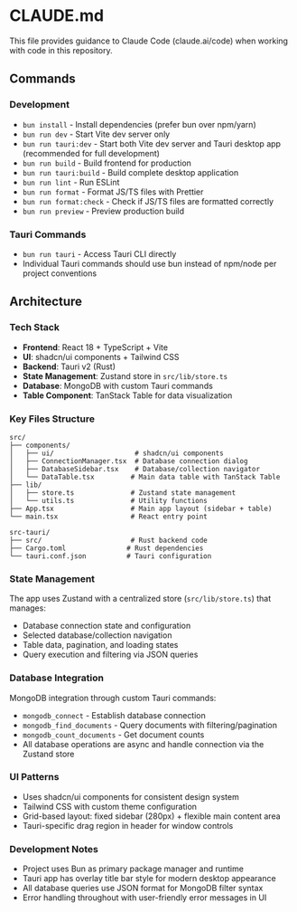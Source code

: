 # CLAUDE.md

This file provides guidance to Claude Code (claude.ai/code) when working with code in this repository.

## Commands

### Development
- `bun install` - Install dependencies (prefer bun over npm/yarn)
- `bun run dev` - Start Vite dev server only
- `bun run tauri:dev` - Start both Vite dev server and Tauri desktop app (recommended for full development)
- `bun run build` - Build frontend for production
- `bun run tauri:build` - Build complete desktop application
- `bun run lint` - Run ESLint
- `bun run format` - Format JS/TS files with Prettier
- `bun run format:check` - Check if JS/TS files are formatted correctly
- `bun run preview` - Preview production build

### Tauri Commands
- `bun run tauri` - Access Tauri CLI directly
- Individual Tauri commands should use bun instead of npm/node per project conventions

## Architecture

### Tech Stack
- **Frontend**: React 18 + TypeScript + Vite
- **UI**: shadcn/ui components + Tailwind CSS
- **Backend**: Tauri v2 (Rust)
- **State Management**: Zustand store in `src/lib/store.ts`
- **Database**: MongoDB with custom Tauri commands
- **Table Component**: TanStack Table for data visualization

### Key Files Structure
```
src/
├── components/
│   ├── ui/                    # shadcn/ui components
│   ├── ConnectionManager.tsx  # Database connection dialog
│   ├── DatabaseSidebar.tsx    # Database/collection navigator
│   └── DataTable.tsx         # Main data table with TanStack Table
├── lib/
│   ├── store.ts              # Zustand state management
│   └── utils.ts              # Utility functions
├── App.tsx                   # Main app layout (sidebar + table)
└── main.tsx                  # React entry point

src-tauri/
├── src/                      # Rust backend code
├── Cargo.toml               # Rust dependencies
└── tauri.conf.json          # Tauri configuration
```

### State Management
The app uses Zustand with a centralized store (`src/lib/store.ts`) that manages:
- Database connection state and configuration
- Selected database/collection navigation
- Table data, pagination, and loading states
- Query execution and filtering via JSON queries

### Database Integration
MongoDB integration through custom Tauri commands:
- `mongodb_connect` - Establish database connection
- `mongodb_find_documents` - Query documents with filtering/pagination
- `mongodb_count_documents` - Get document counts
- All database operations are async and handle connection via the Zustand store

### UI Patterns
- Uses shadcn/ui components for consistent design system
- Tailwind CSS with custom theme configuration
- Grid-based layout: fixed sidebar (280px) + flexible main content area
- Tauri-specific drag region in header for window controls

### Development Notes
- Project uses Bun as primary package manager and runtime
- Tauri app has overlay title bar style for modern desktop appearance
- All database queries use JSON format for MongoDB filter syntax
- Error handling throughout with user-friendly error messages in UI
